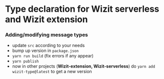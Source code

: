 # Type declaration for Wizit serverless and Wizit extension

### Adding/modifying message types

- update `src` according to your needs
- bump up version in `package.json`
- `yarn run build` (fix errors if any appear)
- `yarn publish`
- now in other projects (**Wizit-extension, Wizit-serverless**) do `yarn add wizit-type@latest` to get a new version